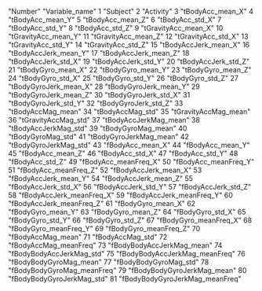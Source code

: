 "Number" "Variable_name"
1 "Subject"
2 "Activity"
3 "tBodyAcc_mean_X"
4 "tBodyAcc_mean_Y"
5 "tBodyAcc_mean_Z"
6 "tBodyAcc_std_X"
7 "tBodyAcc_std_Y"
8 "tBodyAcc_std_Z"
9 "tGravityAcc_mean_X"
10 "tGravityAcc_mean_Y"
11 "tGravityAcc_mean_Z"
12 "tGravityAcc_std_X"
13 "tGravityAcc_std_Y"
14 "tGravityAcc_std_Z"
15 "tBodyAccJerk_mean_X"
16 "tBodyAccJerk_mean_Y"
17 "tBodyAccJerk_mean_Z"
18 "tBodyAccJerk_std_X"
19 "tBodyAccJerk_std_Y"
20 "tBodyAccJerk_std_Z"
21 "tBodyGyro_mean_X"
22 "tBodyGyro_mean_Y"
23 "tBodyGyro_mean_Z"
24 "tBodyGyro_std_X"
25 "tBodyGyro_std_Y"
26 "tBodyGyro_std_Z"
27 "tBodyGyroJerk_mean_X"
28 "tBodyGyroJerk_mean_Y"
29 "tBodyGyroJerk_mean_Z"
30 "tBodyGyroJerk_std_X"
31 "tBodyGyroJerk_std_Y"
32 "tBodyGyroJerk_std_Z"
33 "tBodyAccMag_mean"
34 "tBodyAccMag_std"
35 "tGravityAccMag_mean"
36 "tGravityAccMag_std"
37 "tBodyAccJerkMag_mean"
38 "tBodyAccJerkMag_std"
39 "tBodyGyroMag_mean"
40 "tBodyGyroMag_std"
41 "tBodyGyroJerkMag_mean"
42 "tBodyGyroJerkMag_std"
43 "fBodyAcc_mean_X"
44 "fBodyAcc_mean_Y"
45 "fBodyAcc_mean_Z"
46 "fBodyAcc_std_X"
47 "fBodyAcc_std_Y"
48 "fBodyAcc_std_Z"
49 "fBodyAcc_meanFreq_X"
50 "fBodyAcc_meanFreq_Y"
51 "fBodyAcc_meanFreq_Z"
52 "fBodyAccJerk_mean_X"
53 "fBodyAccJerk_mean_Y"
54 "fBodyAccJerk_mean_Z"
55 "fBodyAccJerk_std_X"
56 "fBodyAccJerk_std_Y"
57 "fBodyAccJerk_std_Z"
58 "fBodyAccJerk_meanFreq_X"
59 "fBodyAccJerk_meanFreq_Y"
60 "fBodyAccJerk_meanFreq_Z"
61 "fBodyGyro_mean_X"
62 "fBodyGyro_mean_Y"
63 "fBodyGyro_mean_Z"
64 "fBodyGyro_std_X"
65 "fBodyGyro_std_Y"
66 "fBodyGyro_std_Z"
67 "fBodyGyro_meanFreq_X"
68 "fBodyGyro_meanFreq_Y"
69 "fBodyGyro_meanFreq_Z"
70 "fBodyAccMag_mean"
71 "fBodyAccMag_std"
72 "fBodyAccMag_meanFreq"
73 "fBodyBodyAccJerkMag_mean"
74 "fBodyBodyAccJerkMag_std"
75 "fBodyBodyAccJerkMag_meanFreq"
76 "fBodyBodyGyroMag_mean"
77 "fBodyBodyGyroMag_std"
78 "fBodyBodyGyroMag_meanFreq"
79 "fBodyBodyGyroJerkMag_mean"
80 "fBodyBodyGyroJerkMag_std"
81 "fBodyBodyGyroJerkMag_meanFreq"

